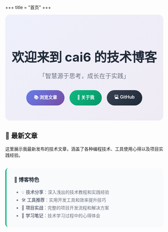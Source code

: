+++
title = "首页"
+++

<div class="dream-home-hero" style="text-align: center; padding: 3rem 0; background: linear-gradient(135deg, rgba(102, 126, 234, 0.1) 0%, rgba(118, 75, 162, 0.1) 100%); border-radius: 15px; margin-bottom: 2rem;">
    <h1 style="font-size: 2.5rem; font-weight: 700; color: #1f2937; margin-bottom: 1rem;">
        欢迎来到 cai6 的技术博客
    </h1>
    <p style="font-size: 1.2rem; color: #6b7280; margin-bottom: 2rem;">
        「智慧源于思考，成长在于实践」
    </p>
    <div style="display: flex; justify-content: center; gap: 1rem; flex-wrap: wrap;">
        <a href="/posts/" style="background: linear-gradient(135deg, #667eea 0%, #764ba2 100%); color: white; padding: 12px 24px; border-radius: 25px; text-decoration: none; font-weight: 600; transition: transform 0.3s ease;">
            📚 浏览文章
        </a>
        <a href="/about/" style="background: linear-gradient(135deg, #10b981 0%, #059669 100%); color: white; padding: 12px 24px; border-radius: 25px; text-decoration: none; font-weight: 600; transition: transform 0.3s ease;">
            👋 关于我
        </a>
        <a href="https://github.com/pengcai6" target="_blank" style="background: linear-gradient(135deg, #374151 0%, #1f2937 100%); color: white; padding: 12px 24px; border-radius: 25px; text-decoration: none; font-weight: 600; transition: transform 0.3s ease;">
            💻 GitHub
        </a>
    </div>
</div>

## 📝 最新文章

这里展示我最新发布的技术文章，涵盖了各种编程技术、工具使用心得以及项目实践经验。

<div style="margin-top: 2rem;">
    <div style="background: #f8fafc; padding: 1.5rem; border-radius: 10px; border-left: 4px solid #10b981;">
        <h3 style="margin: 0 0 1rem 0; color: #1f2937;">🎯 博客特色</h3>
        <ul style="margin: 0; color: #6b7280; line-height: 1.8;">
            <li>💡 <strong>技术分享</strong>：深入浅出的技术教程和实践经验</li>
            <li>🛠️ <strong>工具推荐</strong>：实用开发工具和效率提升技巧</li>
            <li>🚀 <strong>项目实战</strong>：完整的项目开发流程和解决方案</li>
            <li>📖 <strong>学习笔记</strong>：技术学习过程中的心得体会</li>
        </ul>
    </div>
</div>

<style>
.dream-home-hero a:hover {
    transform: translateY(-2px) scale(1.05);
    box-shadow: 0 8px 25px rgba(0, 0, 0, 0.2);
}

@media (max-width: 768px) {
    .dream-home-hero h1 {
        font-size: 2rem !important;
    }
    .dream-home-hero p {
        font-size: 1rem !important;
    }
    .dream-home-hero div {
        flex-direction: column !important;
        align-items: center;
    }
    .dream-home-hero a {
        width: 200px;
        text-align: center;
    }
}
</style>
